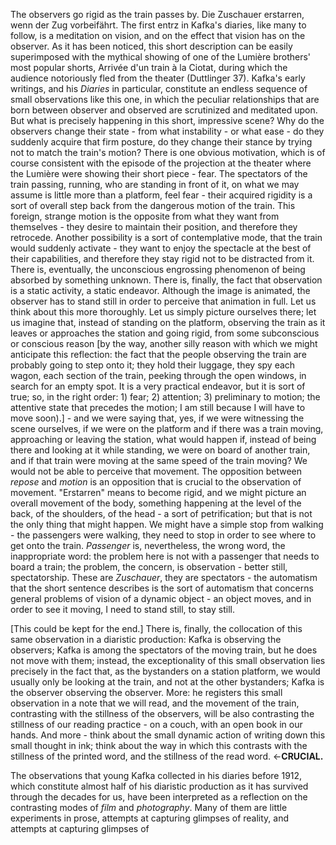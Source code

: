 The observers go rigid as the train passes by. Die Zuschauer erstarren, wenn der Zug vorbeifährt. The first entrz in Kafka's diaries, like many to follow, is a meditation on vision, and on the effect that vision has on the observer. As it has been noticed, this short description can be easily superimposed with the mythical showing of one of the Lumière brothers' most popular shorts, Arrivée d'un train à la Ciotat, during which the audience notoriously fled from the theater (Duttlinger 37). Kafka's early writings, and his _Diaries_ in particular, constitute an endless sequence of small observations like this one, in which the peculiar relationships that are born between observer and observed are scrutinized and meditated upon. But what is precisely happening in this short, impressive scene? Why do the observers change their state - from what instability - or what ease - do they suddenly acquire that firm posture, do they change their stance by trying not to match the train's motion?
There is one obvious motivation, which is of course consistent with the episode of the projection at the theater where the Lumière were showing their short piece - fear. The spectators of the train passing, running, who are standing in front of it, on what we may assume is little more than a platform, feel fear - their acquired rigidity is a sort of overall step back from the dangerous motion of the train. This foreign, strange motion is the opposite from what they want from themselves - they desire to maintain their position, and therefore they retrocede. Another possibility is a sort of contemplative mode, that the train would suddenly activate - they want to enjoy the spectacle at the best of their capabilities, and therefore they stay rigid not to be distracted from it. There is, eventually, the unconscious engrossing phenomenon of being absorbed by something unknown. There is, finally, the fact that observation is a static activity, a static endeavor. Although the image is animated, the observer has to stand still in order to perceive that animation in full.
Let us think about this more thoroughly. Let us simply picture ourselves there; let us imagine that, instead of standing on the platform, observing the train as it leaves or approaches the station and going rigid, from some subconscious or conscious reason [by the way, another silly reason with which we might anticipate this reflection: the fact that the people observing the train are probably going to step onto it; they hold their luggage, they spy each wagon, each section of the train, peeking through the open windows, in search for an empty spot. It is a very practical endeavor, but it is sort of true; so, in the right order: 1) fear; 2) attention; 3) preliminary to motion; the attentive state that precedes the motion; I am still because I will have to move soon).] - and we were saying that, yes, if we were witnessing the scene ourselves, if we were on the platform and if there was a train moving, approaching or leaving the station, what would happen if, instead of being there and looking at it while standing, we were on board of another train, and if that train were moving at the same speed of the train moving? We would not be able to perceive that movement. The opposition between _repose_ and _motion_ is an opposition that is crucial to the observation of movement. "Erstarren" means to become rigid, and we might picture an overall movement of the body, something happening at the level of the back, of the shoulders, of the head - a sort of petrification; but that is not the only thing that might happen. We might have a simple stop from walking - the passengers were walking, they need to stop in order to see where to get onto the train. _Passenger_ is, nevertheless, the wrong word, the inappropriate word: the problem here is not with a passenger that needs to board a train; the problem, the concern, is observation - better still, spectatorship. These are _Zuschauer_, they are spectators - the automatism that the short sentence describes is the sort of automatism that concerns general problems of vision of a dynamic object - an object moves, and in order to see it moving, I need to stand still, to stay still.

[This could be kept for the end.] There is, finally, the collocation of this same observation in a diaristic production: Kafka is observing the observers; Kafka is among the spectators of the moving train, but he does not move with them; instead, the exceptionality of this small observation lies precisely in the fact that, as the bystanders on a station platform, we would usually only be looking at the train, and not at the other bystanders; Kafka is the observer observing the observer. More: he registers this small observation in a note that we will read, and the movement of the train, contrasting with the stillness of the observers, will be also contrasting the stillness of our reading practice - on a couch, with an open book in our hands. And more - think about the small dynamic action of writing down this small thought in ink; think about the way in which this contrasts with the stillness of the printed word, and the stillness of the read word. <-__CRUCIAL.__ 

The observations that young Kafka collected in his diaries before 1912, which constitute almost half of his diaristic production as it has survived through the decades for us, have been interpreted as a reflection on the contrasting modes of _film_ and _photography_. Many of them are little experiments in prose, attempts at capturing glimpses of reality, and attempts at capturing glimpses of 
